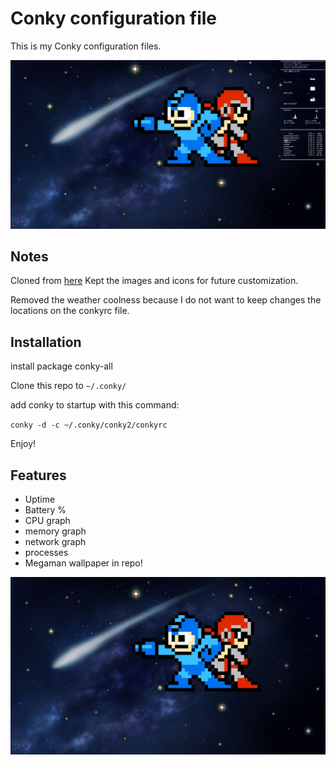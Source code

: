 Conky configuration file
========================

This is my Conky configuration files.

![Conky](https://github.com/gdledsan/conkyrc/raw/master/Screenshot.png)

Notes
------------
Cloned from [here](https://github.com/zenzire/conkyrc)
Kept the images and icons for future customization.

Removed the weather coolness because I do not want to keep changes the locations on the conkyrc file.

Installation
------------
install package conky-all

Clone this repo to `~/.conky/`

add conky to startup with this command:

``
conky -d -c ~/.conky/conky2/conkyrc  
``

Enjoy!

Features
--------
*   Uptime
*   Battery %
*   CPU graph
*   memory graph
*   network graph
*   processes
*   Megaman wallpaper in repo!

![wallpaper](https://github.com/gdledsan/conkyrc/raw/master/Megaman.jpg)
